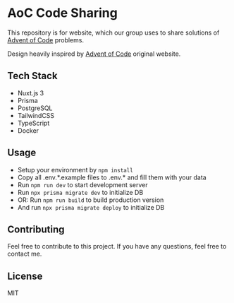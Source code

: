 # AoC Code Sharing

This repository is for website, which our group uses to share solutions of [Advent of Code](https://adventofcode.com/)
problems.

Design heavily inspired by [Advent of Code](https://adventofcode.com/) original website.

## Tech Stack

- Nuxt.js 3
- Prisma
- PostgreSQL
- TailwindCSS
- TypeScript
- Docker

## Usage

- Setup your environment by `npm install`
- Copy all .env.\*.example files to .env.\* and fill them with your data
- Run `npm run dev` to start development server
- Run `npx prisma migrate dev` to initialize DB
- OR: Run `npm run build` to build production version
- And run `npx prisma migrate deploy` to initialize DB

## Contributing

Feel free to contribute to this project. If you have any questions, feel free to contact me.

## License

MIT


